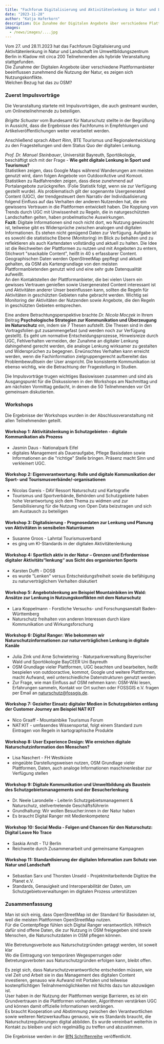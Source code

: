 ```yaml
---
title: "Fachforum Digitalisierung und Aktivitätenlenkung in Natur und Landschaft"
date: "2023-11-28"
author: "Katja Haferkorn"
description: Die Zunahme der Digitalen Angebote über verschiedene Plattformanbieter beeinflussen zunehmend die Nutzung der Natur.
images:
  - /news/images/....jpg
---
```


Vom 27. und 28.11.2023 hat das Fachforum Digitalisierung und Aktivitätenlenkung in Natur und Landschaft im Umweltbildungszentrum Berlin in Kladow mit circa 200 Teilnehmenden als hybride Veranstaltung stattgefunden.    
Die Zunahme der Digitalen Angebote über verschiedene Plattformanbieter beeinflussen zunehmend die Nutzung der Natur, es zeigen sich Nutzungskonflikte.  
Welchen Bezug hat das zu OSM?

### Zuerst Impulsvorträge
Die Veranstaltung startete mit Impulsvorträgen, die auch gestreamt wurden, um Onlineteilnehmende zu beteiligen.

_Brigitte Schuster_ vom Bundesamt für Naturschutz stellte in der Begrüßung in Aussicht, dass die Ergebnisse des Fachforums in Empfehlungen und Artikelveröffentlichungen weiter verarbeitet werden. 

Anschließend sprach _Albert Rinn_, BTE Tourismus und Regionalentwicklung zu den Fragestellungen und dem Status Quo der digitalen Lenkung. 

_Prof. Dr. Manuel Steinbauer_, Universität Bayreuth, Sportökologie, beschäftigt sich mit der Frage - **Wie geht digitale Lenkung in Sport und Tourismus?**   
Statistiken zeigen, dass Google Maps während Wanderungen am meisten genutzt wird, dann folgen Angebote von OutdoorActive und Komoot. Statistiken zu Radfahrenden zeigen, dass diese zunehmend auf Portalangebote zurückgreifen. (Folie Statistik folgt, wenn sie zur Verfügung gestellt wurde). Als problematisch gilt der sogenannte Usergenerated Content (UGC), der trendgesteuert dem Narrativ der Individualisierung folgend Einfluss auf das Verhalten der anderen Nutzenden hat, die ein gewissens Vertrauen in die Plattformen entwickelt haben. Die Kopplung von Trends durch UGC mit Unwissenheit zu Regeln, die in naturgeschützten Landschaften gelten, haben probelmatische Auswirkungen.  
**Fazit:** Digitale Informationen sind noch nicht dort, wo Nutzung gewünscht ist, teilweise gibt es Widersprüche zwischen analogen und digitalen Informationen.
Es stehen nicht genügend Daten zur Verfügung. Aufgabe ist es sowohl die statistische Ebene (Monitoring) im Blick zu behalten und zu reflektieren als auch Kartendaten vollständig und aktuell zu halten. Die Idee ist die Reichweiten der Plattformen zu nutzen und mit Angeboten zu entern, Stichwort "snackable Content", heißt in 40 s erfassbarer Content.  
Geographischen Daten werden OpenStreetMap gepflegt und aktuell gehalten, da OSM als Kartengrundlage von den meisten Plattformanbietenden genutzt wird und eine sehr gute Datenqualität aufweißt.  
An den Kontaktstellen der Plattformanbieter, die bei vielen Usern ein gewisses Vertrauen genießen sowie Usergenerated Content interessant ist und Aktivitäten anderer Unser beeinflussen kann, sollten die Regeln für Aktivitäten in geschützten Gebieten nahe gebracht werden.
Wichtig sei Monitoring der Aktivitäten der Nutzenden sowie Angebote, die den Regeln in geschützten Gebieten entsprechen.  

Eine andere Betrachtungsperspektive brachte _Dr. Nicola Moczek_ in Ihrem Beitrag **Psychologische Strategien zur Kommunikation und Überzeugung im
Naturschutz** ein, indem sie 7 Thesen aufstellt. Die Thesen sind in den Vortragsfolien gut zusammengefast (und werden noch zur Verfügung gestellt). Es geht um normative Entscheidungsprozesse, Hinweisreize durch UGC, Fehlverhalten vermeiden, der Zunahme an digitaler Lenkung dahingehend gerecht werden, die analoge Lenkung wirksamer zu gestalten und Widersprüchen zu begegnen. Erwünschtes Verhalten kann erreicht werden, wenn die Fachinformation zielgruppengerecht aufbereitet das Problembewußtsein der User anspricht. Die konsistente Kommunikation ist ebenso wichtig, wie die Betrachtung der Fragestellung in Studien.  

Die Impulsvorträge trugen wichtiges Basiswissen zusammen und sind als Ausgangspunkt für die Diskussionen in den Workshops am Nachmittag und am nächsten Vormittag gedacht, in denen die 50 Teilnehmenden vor Ort gemeinsam diskutierten.   

### Workshops
Die Ergebnisse der Workshops wurden in der Abschlussveranstaltung mit allen Teilnehmenden geteilt.

#### Workshop 1: Aktivitätslenkung in Schutzgebieten - digitale Kommunikation als Prozess 
* Jasmin Daus - Nationalpark Eifel
* digitales Management als Daueraufgabe, Pflege Basisdaten sowie Informationen an die "richtige" Stelle bringen. Präsenz macht Sinn und verkleinert UGC.

#### Workshop 2: Eigenverantwortung: Rolle und digitale Kommunikation der Sport- und Tourismusverbände/-organisationen 
* Nicolas Gareis - DAV Ressort Naturschutz und Kartografie
* Tourismus und Sportverbände, Behörden und Schutzgebiete haben hohe Verantwortung sich dem Thema zu widmen und zur Sensibilisierung für die Nutzung von Open Data beizutragen und sich am Austausch zu beteiligen

#### Workshop 3: Digitalisierung - Prognosedaten zur Lenkung und Planung von Aktivitäten in sensibelen Naturräumen 
* Susanne Groos - Lahntal Tourismusverband
* es ging um KI-Standards in der digitalen Aktivitätenlenkung

#### Workshop 4: Sportlich aktiv in der Natur – Grenzen und Erfordernisse digitaler Aktivitäts“lenkung“ aus Sicht des organisierten Sports
* Karsten Dufft - DOSB
* es wurde "Lenken" versus Entscheidungsfreiheit sowie die befähigung zu naturverträglichem Verhalten diskutiert 

#### Workshop 5: Angebotslenkung am Beispiel Mountainbiken im Wald: Ansätze zur Lenkung in Nutzungskonflikten mit dem Naturschutz
* Lara Koppelmann - Forstliche Versuchs- und Forschungsanstalt Baden-Württemberg
* Naturschutz freihalten von anderen Interessen durch klare Kommunikation und Wirkungsforschung

#### Workshop 6: Digital Ranger: Wie bekommen wir Naturschutzinformationen zur naturverträglichen Lenkung in digitale Kanäle
* Julia Zink und Arne Schwietering - Naturparkverwaltung Bayerischer Wald und Sportökologie BayCEER Uni Bayreuth
* OSM Grundlage vieler Plattformen, UGC beachten und bearbeiten, heißt bespielen von outdooractive, kommot, Google und weitere Plattformen, macht Aufwand, weil unterschiedliche Datenstrukturen genutzt werden
* Zur Frage, wie man Einfluss auf OSM nehmen kann: OSM-Wiki lesen, Erfahrungen sammeln, Kontakt vor Ort suchen oder FOSSGIS e.V. fragen per Email an <naturschutz@fossgis.de>.

#### Workshop 7: Gezielter Einsatz digitaler Medien in Schutzgebieten entlang der Customer Journey am Beispiel NAT:KIT 
* Nico Graaff - Mountainbike Tourismus Forum
* NAT:KIT - umfasendes Wissensportal, folgt einem Standard zum Eintragen von Regeln in kartographische Produkte

#### Workshop 8: User Experience Design: Wie erreichen digitale Naturschutzinformation den Menschen?
* Lisa Naschert - FH Westküste
* eingeübte Darstellungsweisen nutzen, OSM Grundlage vieler Plattformen, Daten, auch analoge Informationen maschinenlesbar zur Verfügung stellen

#### Workshop 9: Digitale Kommunikation und Umweltbildung als Baustein des Schutzgebietsmanagements und der Besucherlenkung 
* Dr. Neele Larondelle - Leiterin Schutzgebietsmanagement & Naturschutz, stellvertretende Geschäftsführerin
* Grundhaltung: Wir wollen Besucher:innen in der Natur haben
* Es braucht Digital Ranger mit Medienkompetenz

#### Workshop 10: Social Media - Folgen und Chancen für den Naturschutz: Digital Leave No Trace 
* Saskia Arndt - TU Berlin
* Reichweite durch Zusammenarbeit und gemeinsame Kampagnen

#### Workshop 11: Standardisierung der digitalen Information zum Schutz von Natur und Landschaft
* Sebastian Sarx und Thorsten Unseld - Projektmitarbeitende Digitize the Planet e.V.
* Standards, Genauigkeit und Interoperabilität der Daten, um Schutzgebietsverwaltungen im digitalen Prozess unterstützen

### Zusammenfassung 
Man ist sich einig, dass OpenStreetMap ist der Standard für Basisdaten ist, weil die meisten Plattformen OpenStreetMap nutzen.    
Für die Contentpflege fühlen sich Digital Ranger verantwortlich. Hilfreich dafür sind offene Daten, die zur Nutzung in OSM freigegeben sind sowie Menschen, die Naturschutzdaten in OSM pflegen können.

Wie Betretungsverbote aus Naturschutzgründen getaggt werden, ist soweit klar   
Wo die Eintragung von temporären Wegesperrungen oder Betretungsverboten aus Naturschutzgründen erfolgen kann, bleibt offen.

Es zeigt sich, dass Naturschutzverantwortliche entscheiden müssen, wie viel Zeit und Arbeit sie in das Management des digitalen Content investieren, genauso wie Aufwand mit Portalen und teilweise kostenpflichtigen Teilnahmemöglichkeiten mit Nichts dazu tun abzuwägen ist.   
User haben in der Nutzung der Plattformen wenige Barrieren, es ist ein Grundvertrauen in die Plattformen vorhanden, Algorithmen verstärken UGC und können damit offizielle Informationen verdrängen.   
Es braucht Kooperation und Abstimmung zwischen den Verantwortlichen sowie weiteren Netzwerkaufbau genauso, wie es Standards braucht, die Naturschutzregulierungen digital abbilden. Es wurde vereinbart weiterhin in Kontakt zu bleiben und sich regelmäßig zu treffen und abzustimmen.

Die Ergebnisse werden in der [BfN Schriftenreihe](https://www.bfn.de/publikationen) veröffentlicht.

 





